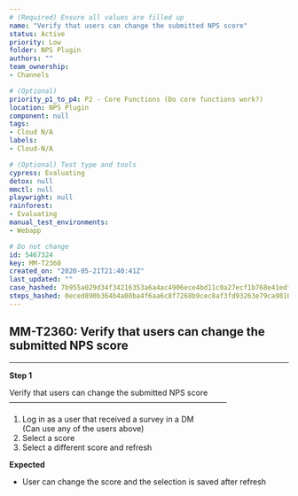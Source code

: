 ```yaml
---
# (Required) Ensure all values are filled up
name: "Verify that users can change the submitted NPS score"
status: Active
priority: Low
folder: NPS Plugin
authors: ""
team_ownership: 
- Channels

# (Optional)
priority_p1_to_p4: P2 - Core Functions (Do core functions work?)
location: NPS Plugin
component: null
tags: 
- Cloud N/A
labels: 
- Cloud-N/A

# (Optional) Test type and tools
cypress: Evaluating
detox: null
mmctl: null
playwright: null
rainforest: 
- Evaluating
manual_test_environments: 
- Webapp

# Do not change
id: 5467324
key: MM-T2360
created_on: "2020-05-21T21:40:41Z"
last_updated: ""
case_hashed: 7b955a029d34f34216353a6a4ac4906ece4bd11c0a27ecf1b768e41edf6c51e687a3f137acd68221b22b0416b571413c
steps_hashed: 0eced890b364b4a08ba4f6aa6c8f7268b9cec8af3fd93263e79ca981077f7fc136da9a71270142c00f9a090572ddb986
---
```


<!-- (Auto-generated) Based on frontmatter's "key" and "name" -->

## MM-T2360: Verify that users can change the submitted NPS score

---

**Step 1**

Verify that users can change the submitted NPS score\
————————————————————————————

1. Log in as a user that received a survey in a DM\
   (Can use any of the users above)
2. Select a score
3. Select a different score and refresh

**Expected**

- User can change the score and the selection is saved after refresh
